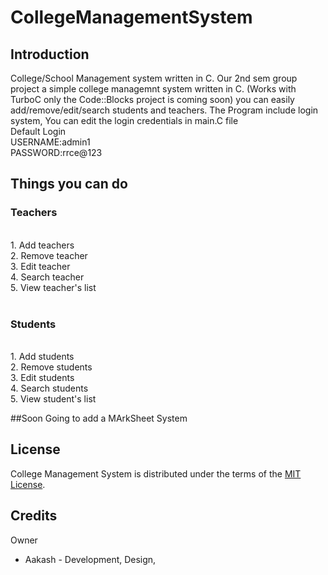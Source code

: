 # CollegeManagementSystem





Introduction
------------------------------------------------------------------------

College/School Management system written in C. Our 2nd sem group project a simple college managemnt system written in C.
(Works with TurboC only the Code::Blocks project is coming soon)
you can easily add/remove/edit/search students and teachers.
The Program  include login system, You can edit the login credentials in main.C file
<br>Default Login<br>
USERNAME:admin1<br>
PASSWORD:rrce@123

<h2>Things you can do</h2>
<h3>Teachers</h3><br>
  1. Add teachers<br>
  2. Remove teacher<br>
  3. Edit teacher<br>
  4. Search teacher<br>
  5. View teacher's list<br>
<br><h3>Students</h3><br>
  1. Add students<br>
  2. Remove students<br>
  3. Edit students<br>
  4. Search students<br>
  5. View student's list<br>
  
 ##Soon Going to add a MArkSheet System
 
 License
------------------------------------------------------------------------

College Management System is distributed under the terms of the [MIT License][10].

  [10]: https://github.com/aakashrajput/CollegeManagementSystem/blob/master/LICENSE
  
Credits
------------------------------------------------------------------------

Owner

- Aakash - Development, Design,






 
 
